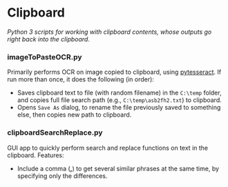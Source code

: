 # Clipboard
*Python 3 scripts for working with clipboard contents, whose outputs go right back into the clipboard.*

### imageToPasteOCR.py
Primarily performs OCR on image copied to clipboard, using [pytesseract](https://pypi.org/project/pytesseract/). If run more than once, it does the following (in order):
* Saves clipboard text to file (with random filename) in the `C:\temp` folder, and copies full file search path (e.g., `C:\temp\asb2fh2.txt`) to clipboard.
* Opens `Save As` dialog, to rename the file previously saved to something else, then copies new path to clipboard.
### clipboardSearchReplace.py
GUI app to quickly perform search and replace functions on text in the clipboard. Features:
* Include a comma (**,**) to get several similar phrases at the same time, by specifying only the differences. 

<!--stackedit_data:
eyJoaXN0b3J5IjpbLTIwNTM3NTUwOTYsMTUyNDc2MzU0OCwtOT
g0Mzg4MjcsNTA0NDE0MjE0LC0zMzI0NTUzNjNdfQ==
-->